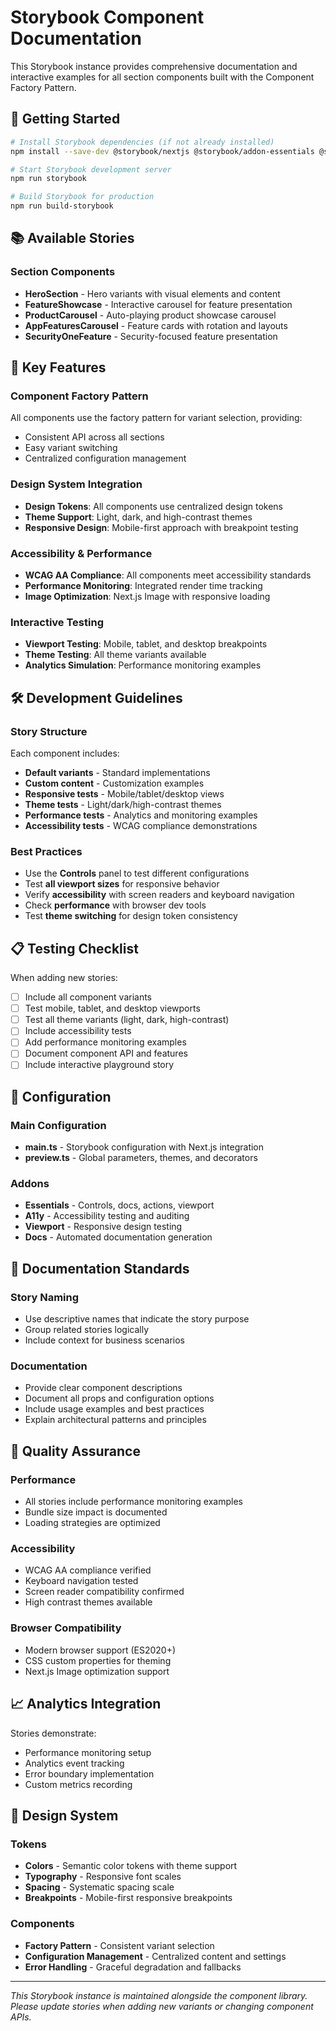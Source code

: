 # Storybook Component Documentation

This Storybook instance provides comprehensive documentation and interactive examples for all section components built with the Component Factory Pattern.

## 🚀 Getting Started

```bash
# Install Storybook dependencies (if not already installed)
npm install --save-dev @storybook/nextjs @storybook/addon-essentials @storybook/addon-a11y @storybook/addon-viewport @storybook/addon-docs @storybook/addon-links @storybook/addon-interactions

# Start Storybook development server
npm run storybook

# Build Storybook for production
npm run build-storybook
```

## 📚 Available Stories

### Section Components

- **HeroSection** - Hero variants with visual elements and content
- **FeatureShowcase** - Interactive carousel for feature presentation
- **ProductCarousel** - Auto-playing product showcase carousel
- **AppFeaturesCarousel** - Feature cards with rotation and layouts
- **SecurityOneFeature** - Security-focused feature presentation

## 🎯 Key Features

### Component Factory Pattern
All components use the factory pattern for variant selection, providing:
- Consistent API across all sections
- Easy variant switching
- Centralized configuration management

### Design System Integration
- **Design Tokens**: All components use centralized design tokens
- **Theme Support**: Light, dark, and high-contrast themes
- **Responsive Design**: Mobile-first approach with breakpoint testing

### Accessibility & Performance
- **WCAG AA Compliance**: All components meet accessibility standards
- **Performance Monitoring**: Integrated render time tracking
- **Image Optimization**: Next.js Image with responsive loading

### Interactive Testing
- **Viewport Testing**: Mobile, tablet, and desktop breakpoints
- **Theme Testing**: All theme variants available
- **Analytics Simulation**: Performance monitoring examples

## 🛠️ Development Guidelines

### Story Structure
Each component includes:
- **Default variants** - Standard implementations
- **Custom content** - Customization examples
- **Responsive tests** - Mobile/tablet/desktop views
- **Theme tests** - Light/dark/high-contrast themes
- **Performance tests** - Analytics and monitoring examples
- **Accessibility tests** - WCAG compliance demonstrations

### Best Practices
- Use the **Controls** panel to test different configurations
- Test **all viewport sizes** for responsive behavior
- Verify **accessibility** with screen readers and keyboard navigation
- Check **performance** with browser dev tools
- Test **theme switching** for design token consistency

## 📋 Testing Checklist

When adding new stories:
- [ ] Include all component variants
- [ ] Test mobile, tablet, and desktop viewports
- [ ] Test all theme variants (light, dark, high-contrast)
- [ ] Include accessibility tests
- [ ] Add performance monitoring examples
- [ ] Document component API and features
- [ ] Include interactive playground story

## 🔧 Configuration

### Main Configuration
- **main.ts** - Storybook configuration with Next.js integration
- **preview.ts** - Global parameters, themes, and decorators

### Addons
- **Essentials** - Controls, docs, actions, viewport
- **A11y** - Accessibility testing and auditing
- **Viewport** - Responsive design testing
- **Docs** - Automated documentation generation

## 📖 Documentation Standards

### Story Naming
- Use descriptive names that indicate the story purpose
- Group related stories logically
- Include context for business scenarios

### Documentation
- Provide clear component descriptions
- Document all props and configuration options
- Include usage examples and best practices
- Explain architectural patterns and principles

## 🚦 Quality Assurance

### Performance
- All stories include performance monitoring examples
- Bundle size impact is documented
- Loading strategies are optimized

### Accessibility
- WCAG AA compliance verified
- Keyboard navigation tested
- Screen reader compatibility confirmed
- High contrast themes available

### Browser Compatibility
- Modern browser support (ES2020+)
- CSS custom properties for theming
- Next.js Image optimization support

## 📈 Analytics Integration

Stories demonstrate:
- Performance monitoring setup
- Analytics event tracking
- Error boundary implementation
- Custom metrics recording

## 🎨 Design System

### Tokens
- **Colors** - Semantic color tokens with theme support
- **Typography** - Responsive font scales
- **Spacing** - Systematic spacing scale
- **Breakpoints** - Mobile-first responsive breakpoints

### Components
- **Factory Pattern** - Consistent variant selection
- **Configuration Management** - Centralized content and settings
- **Error Handling** - Graceful degradation and fallbacks

---

*This Storybook instance is maintained alongside the component library. Please update stories when adding new variants or changing component APIs.*